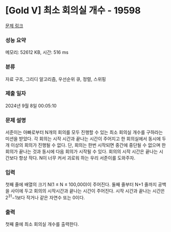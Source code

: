 # [Gold V] 최소 회의실 개수 - 19598 

[문제 링크](https://www.acmicpc.net/problem/19598) 

### 성능 요약

메모리: 52612 KB, 시간: 516 ms

### 분류

자료 구조, 그리디 알고리즘, 우선순위 큐, 정렬, 스위핑

### 제출 일자

2024년 9월 8일 00:05:10

### 문제 설명

<p>서준이는 아빠로부터 N개의 회의를 모두 진행할 수 있는 최소 회의실 개수를 구하라는 미션을 받았다. 각 회의는 시작 시간과 끝나는 시간이 주어지고 한 회의실에서 동시에 두 개 이상의 회의가 진행될 수 없다. 단, 회의는 한번 시작되면 중간에 중단될 수 없으며 한 회의가 끝나는 것과 동시에 다음 회의가 시작될 수 있다. 회의의 시작 시간은 끝나는 시간보다 항상 작다. N이 너무 커서 괴로워 하는 우리 서준이를 도와주자.</p>

### 입력 

 <p>첫째 줄에 배열의 크기 N(1 ≤ N ≤ 100,000)이 주어진다. 둘째 줄부터 N+1 줄까지 공백을 사이에 두고 회의의 시작시간과 끝나는 시간이 주어진다. 시작 시간과 끝나는 시간은 2<sup>31</sup>−1보다 작거나 같은 자연수 또는 0이다.</p>

### 출력 

 <p>첫째 줄에 최소 회의실 개수를 출력한다.</p>

